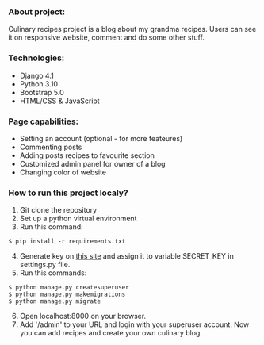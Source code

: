 ### About project:
Culinary recipes project is a blog about my grandma recipes. Users can see it on responsive website, comment and do some other stuff.

### Technologies:
  - Django 4.1 
  - Python 3.10
  - Bootstrap 5.0 
  - HTML/CSS & JavaScript

### Page capabilities:
  - Setting an account (optional - for more feateures)
  - Commenting posts
  - Adding posts recipes to favourite section
  - Customized admin panel for owner of a blog 
  - Changing color of website 
  
### How to run this project localy?
1. Git clone the repository
2. Set up a python virtual environment
3. Run this command:
```
$ pip install -r requirements.txt
```
4. Generate key on <a href="https://miniwebtool.com/django-secret-key-generator/" target="_blank"> this site</a> and assign it to variable SECRET_KEY in settings.py file.
5. Run this commands:
```
$ python manage.py createsuperuser
$ python manage.py makemigrations
$ python manage.py migrate
```
6. Open localhost:8000 on your browser. 
7. Add '/admin' to your URL and login with your superuser account. Now you can add recipes and create your own culinary blog. 
